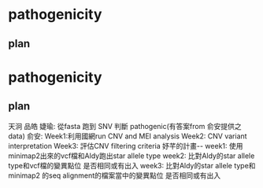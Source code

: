 # pathogenicity
## plan
# pathogenicity
## plan
天泂 品皓 婕瑜:
從fasta 跑到 SNV 判斷 pathogenic(有答案from 俞安提供之data)
俞安:
Week1:利用國網run CNV and MEI analysis
Week2: CNV variant interpretation
Week3: 評估CNV filtering criteria
妤芊的計畫--
week1: 使用minimap2出來的vcf檔和Aldy跑出star allele type
week2: 比對Aldy的star allele type和vcf檔的變異點位 是否相同或有出入
week3: 比對Aldy的star allele type和minimap2 的seq alignment的檔案當中的變異點位 是否相同或有出入
